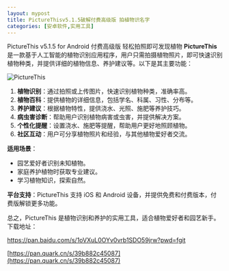 ```yaml
---
layout: mypost
title: PictureThisv5.1.5破解付费高级版 拍植物识名字 
categories: [安卓软件,实用工具]
---
```


PictureThis v5.1.5 for Android 付费高级版 轻松拍照即可发现植物
**PictureThis** 是一款基于人工智能的植物识别应用程序，用户只需拍摄植物照片，即可快速识别植物种类，并提供详细的植物信息、养护建议等。以下是其主要功能：

![PictureThis](https://s2.loli.net/2025/03/21/oOItxJAfDl27Wv8.png)



1. **植物识别**：通过拍照或上传图片，快速识别植物种类，准确率高。
2. **植物百科**：提供植物的详细信息，包括学名、科属、习性、分布等。
3. **养护建议**：根据植物特性，提供浇水、光照、施肥等养护技巧。
4. **病虫害诊断**：帮助用户识别植物病害或虫害，并提供解决方案。
5. **个性化提醒**：设置浇水、施肥等提醒，帮助用户更好地照顾植物。
6. **社区互动**：用户可分享植物照片和经验，与其他植物爱好者交流。

**适用场景**：
- 园艺爱好者识别未知植物。
- 家庭养护植物时获取专业建议。
- 学习植物知识，探索自然。

**平台支持**：PictureThis 支持 iOS 和 Android 设备，并提供免费和付费版本，付费版解锁更多功能。

总之，PictureThis 是植物识别和养护的实用工具，适合植物爱好者和园艺新手。
下载地址：

[https://pan.baidu.com/s/1oVXuL0OYv0vrb1SDO59jrw?pwd=fgit ](https://pan.baidu.com/s/1oVXuL0OYv0vrb1SDO59jrw?pwd=fgit)

[https://pan.quark.cn/s/39b882c45087](https://pan.quark.cn/s/39b882c45087)


